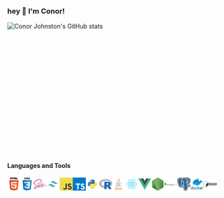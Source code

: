 ### hey 👋 I'm Conor!

<div style="display: flex;"> 
  <img src="https://github-readme-streak-stats.herokuapp.com/?user=cohjo&stroke=ffffff&background=34495e&ring=41b883&fire=41b883&currStreakNum=ffffff&currStreakLabel=ffffff&sideNums=ffffff&sideLabels=ffffff&dates=ffffff&hide_border=true" alt="Conor Johnston's GitHub stats" height="300" />
</div>


#### Languages and Tools

<img align="left" alt="HTML" width="30px" src="https://raw.githubusercontent.com/github/explore/5b3600551e122a3277c2c5368af2ad5725ffa9a1/topics/html/html.png" />
<img align="left" alt="CSS" width="30px" src="https://raw.githubusercontent.com/github/explore/5b3600551e122a3277c2c5368af2ad5725ffa9a1/topics/css/css.png" />
<img align="left" alt="Sass" width="30px" src="https://raw.githubusercontent.com/github/explore/5b3600551e122a3277c2c5368af2ad5725ffa9a1/topics/sass/sass.png" />
<img align="left" alt="Tailwind" width="30px" src="https://raw.githubusercontent.com/github/explore/5b3600551e122a3277c2c5368af2ad5725ffa9a1/topics/tailwind/tailwind.png" />
<img align="left" alt="JavaScript" width="30px" src="https://raw.githubusercontent.com/github/explore/5b3600551e122a3277c2c5368af2ad5725ffa9a1/topics/javascript/javascript.png" />
<img align="left" alt="TypeScript" width="30px" src="https://raw.githubusercontent.com/github/explore/5b3600551e122a3277c2c5368af2ad5725ffa9a1/topics/typescript/typescript.png" />
<img align="left" alt="Python" width="30px" src="https://raw.githubusercontent.com/github/explore/5b3600551e122a3277c2c5368af2ad5725ffa9a1/topics/python/python.png" />
<img align="left" alt="R" width="30px" src="https://raw.githubusercontent.com/github/explore/5b3600551e122a3277c2c5368af2ad5725ffa9a1/topics/r/r.png" />
<img align="left" alt="Java" width="30px" src="https://raw.githubusercontent.com/github/explore/5b3600551e122a3277c2c5368af2ad5725ffa9a1/topics/java/java.png" />
<img align="left" alt="React" width="30px" src="https://raw.githubusercontent.com/github/explore/5b3600551e122a3277c2c5368af2ad5725ffa9a1/topics/react/react.png" />
<img align="left" alt="Vue" width="30px" src="https://raw.githubusercontent.com/github/explore/5b3600551e122a3277c2c5368af2ad5725ffa9a1/topics/vue/vue.png" />
<img align="left" alt="NodeJS" width="30px" src="https://raw.githubusercontent.com/github/explore/5b3600551e122a3277c2c5368af2ad5725ffa9a1/topics/nodejs/nodejs.png" />
<img align="left" alt="MongoDB" width="30px" src="https://raw.githubusercontent.com/github/explore/5b3600551e122a3277c2c5368af2ad5725ffa9a1/topics/mongodb/mongodb.png" />
<img align="left" alt="PostgreSQL" width="30px" src="https://raw.githubusercontent.com/github/explore/5b3600551e122a3277c2c5368af2ad5725ffa9a1/topics/postgresql/postgresql.png" />
<img align="left" alt="Docker" width="30px" src="https://raw.githubusercontent.com/github/explore/5b3600551e122a3277c2c5368af2ad5725ffa9a1/topics/docker/docker.png" />
<img align="left" alt="Terminal" width="30px" src="https://raw.githubusercontent.com/github/explore/5b3600551e122a3277c2c5368af2ad5725ffa9a1/topics/bash/bash.png" />

